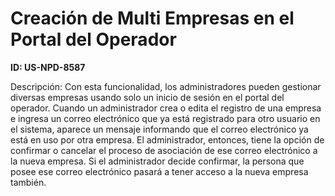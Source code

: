 # Creación de Multi Empresas en el Portal del Operador

**ID: US-NPD-8587**

Descripción: Con esta funcionalidad, los administradores pueden gestionar diversas empresas usando solo un inicio de sesión en el portal del operador. Cuando un administrador crea o edita el registro de una empresa e ingresa un correo electrónico que ya está registrado para otro usuario en el sistema, aparece un mensaje informando que el correo electrónico ya está en uso por otra empresa. El administrador, entonces, tiene la opción de confirmar o cancelar el proceso de asociación de ese correo electrónico a la nueva empresa. Si el administrador decide confirmar, la persona que posee ese correo electrónico pasará a tener acceso a la nueva empresa también.